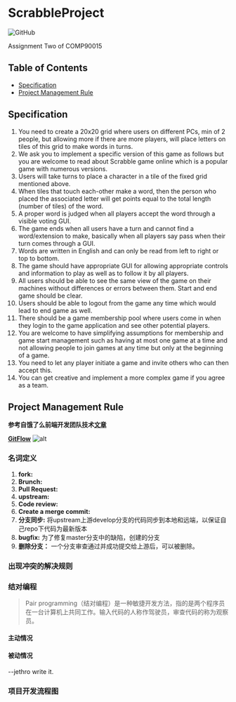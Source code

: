 # ScrabbleProject

![GitHub](https://img.shields.io/github/license/mashape/apistatus.svg)

Assignment Two of COMP90015

## Table of Contents 
- [Specification](#specification)
- [Project Management Rule](#project-management-rule)
 
    
## Specification
1. You need to create a 20x20 grid where users on different PCs, min of 2 people, but allowing more if there are more players, will place letters on tiles of this grid to make words in turns.
2. We ask you to implement a specific version of this game as follows but you are welcome to read about Scrabble game online which is a popular game with numerous versions.
3. Users will take turns to place a character in a tile of the fixed grid mentioned above.
4. When tiles that touch each-other make a word, then the person who placed the associated letter will get points equal to the total length (number of tiles) of the word.
5. A proper word is judged when all players accept the word through a visible voting GUI.
6. The game ends when all users have a turn and cannot find a word/extension to make, basically when all players say pass when their turn comes through a GUI.
7. Words are written in English and can only be read from left to right or top to bottom. 
8. The game should have appropriate GUI for allowing appropriate controls and information to play as well as to follow it by all players.
9. All users should be able to see the same view of the game on their machines without differences or errors between them. Start and end game should be clear.
10. Users should be able to logout from the game any time which would lead to end game as well.
11. There should be a game membership pool where users come in when they login to the game application and see other potential players. 
12. You are welcome to have simplifying assumptions for membership and game start management such as having at most one game at a time and not allowing people to join games at any time but only at the beginning of a game. 
13. You need to let any player initiate a game and invite others who can then accept this.
14. You can get creative and implement a more complex game if you agree as a team. 

## Project Management Rule
**参考自饿了么前端开发团队技术[文章](https://zhuanlan.zhihu.com/p/39148914)**

**[GitFlow](https://datasift.github.io/gitflow/IntroducingGitFlow.html)**
![alt](https://jeffkreeftmeijer.com/git-flow/git-flow.png)
### 名词定义
1. **fork:** 
2. **Brunch:**
3. **Pull Request:**
4. **upstream:**
5. **Code review:**
6. **Create a merge commit:**
7. **分支同步:** 将upstream上游develop分支的代码同步到本地和远端，以保证自己repo下代码为最新版本
8. **bugfix:** 为了修复master分支中的缺陷，创建的分支
9. **删除分支：** 一个分支审查通过并成功提交给上游后，可以被删除。

### 出现冲突的解决规则

### 结对编程
> Pair programming（结对编程）是一种敏捷开发方法，指的是两个程序员在一台计算机上共同工作。输入代码的人称作驾驶员，审查代码的称为观察员。
#### 主动情况

#### 被动情况
--jethro write it.
### 项目开发流程图